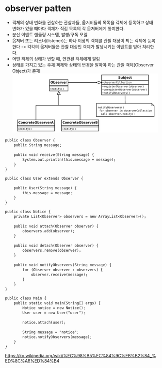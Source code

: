 # observer patten

- 객체의 상태 변화를 관찰하는 관찰자들, 옵저버들의 목록을 객체에 등록하고 상태 변화가 있을 때마다 객체가 직접 목록의 각 옵저버에게 통지한다.
- 분산 이벤트 핸들링 시스템, 발행/구독 모델
- 옵저버 또는 리스너(listener)는 하나 이상의 객체를 관찰 대상이 되는 객체에 등록한다 -> 각각의 옵저버들은 관찰 대상인 객체가 발생시키는 이벤트를 받아 처리한다.
- 어떤 객체의 상태가 변할 때, 연관된 객체에게 알림
- 상태를 가지고 있는 주체 객체와 상태의 변경을 알아야 하는 관찰 객체(Observer Object)가 존재
![docs](../../etc/image/observer.png)
````
public class Observer {
    public String message;

    public void receive(String message) {
        System.out.println(this.message + message);
    }
}
````
````
public class User extends Observer {
	
    public User(String message) {
        this.message = message;
    }
}
````
````
public class Notice {
    private List<Observer> observers = new ArrayList<Observer>();

    public void attach(Observer observer) {
        observers.add(observer);
    }

    public void detach(Observer observer) {
        observers.remove(observer);
    }

    public void notifyObservers(String message) {
        for (Observer observer : observers) {
            observer.receive(message);
        }
    }
}
````
````
public class Main {
    public static void main(String[] args) {
        Notice notice = new Notice();
        User user = new User("user");
        
        notice.attach(user);
       
        String message = "notice";
        notice.notifyObservers(message);
    }
}
````
https://ko.wikipedia.org/wiki/%EC%98%B5%EC%84%9C%EB%B2%84_%ED%8C%A8%ED%84%B4